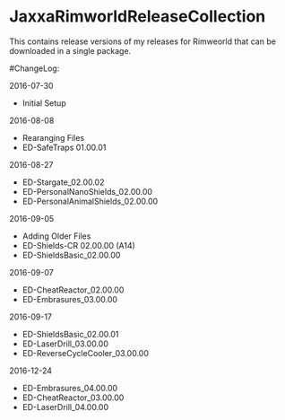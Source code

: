 # JaxxaRimworldReleaseCollection

This contains release versions of my releases for Rimweorld that can be downloaded in a single package.

#ChangeLog:

2016-07-30
* Initial Setup

2016-08-08
* Rearanging Files
* ED-SafeTraps 01.00.01

2016-08-27
* ED-Stargate_02.00.02
* ED-PersonalNanoShields_02.00.00
* ED-PersonalAnimalShields_02.00.00

2016-09-05 
* Adding Older Files
* ED-Shields-CR 02.00.00 (A14)
* ED-ShieldsBasic_02.00.00

2016-09-07 
* ED-CheatReactor_02.00.00
* ED-Embrasures_03.00.00

2016-09-17
* ED-ShieldsBasic_02.00.01
* ED-LaserDrill_03.00.00
* ED-ReverseCycleCooler_03.00.00

2016-12-24
* ED-Embrasures_04.00.00
* ED-CheatReactor_03.00.00
* ED-LaserDrill_04.00.00